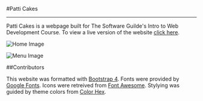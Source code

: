#Patti Cakes

---

Patti Cakes is a webpage built for The Software Guilde's Intro to Web Development Course. To view a live version of the website [click here]().

![Home Image](https://farm2.staticflickr.com/1841/29830639007_7271586128_h.jpg)

![Menu Image](https://farm2.staticflickr.com/1857/43858402175_722cbfe3b7_h.jpg)

##Contributors

This website was formatted with [Bootstrap 4](https://getbootstrap.com).
Fonts were provided by [Google Fonts](https://fonts.google.com/?selection.family=Indie+Flower).
Icons were retreived from [Font Awesome](https://fontawesome.com/icons?d=gallery).
Stylying was guided by theme colors from [Color Hex](https://www.color-hex.com/color-palette/65486).
